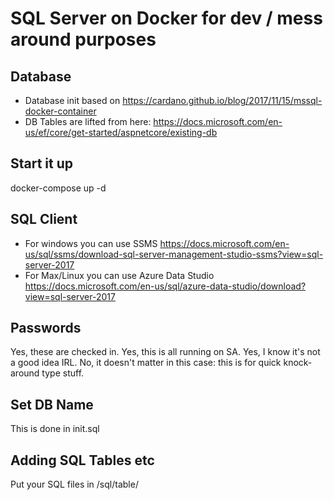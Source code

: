 # SQL Server on Docker for dev / mess around purposes

## Database

* Database init based on <https://cardano.github.io/blog/2017/11/15/mssql-docker-container>
* DB Tables are lifted from here: <https://docs.microsoft.com/en-us/ef/core/get-started/aspnetcore/existing-db>

## Start it up

docker-compose up -d

## SQL Client

* For windows you can use SSMS <https://docs.microsoft.com/en-us/sql/ssms/download-sql-server-management-studio-ssms?view=sql-server-2017>
* For Max/Linux you can use Azure Data Studio <https://docs.microsoft.com/en-us/sql/azure-data-studio/download?view=sql-server-2017>

## Passwords

Yes, these are checked in. Yes, this is all running on SA. Yes, I know it's not a good idea IRL. No, it doesn't matter in this case: this is for quick knock-around type stuff.

## Set DB Name

This is done in init.sql

## Adding SQL Tables etc

Put your SQL files in /sql/table/